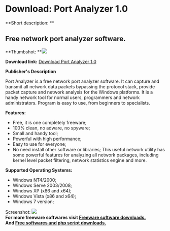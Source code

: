 # Download: Port Analyzer 1.0

**Short description: **

## Free network port analyzer software.

  
**Thumbshot: **![](http://www.freewarefiles.com/screenshot/portanalyzer10_md.gif)   
  
**Download link:** [Download Port Analyzer 1.0](http://freesoftwares.boysofts.com/Port-Analyzer_program_48769.html)  
  

**Publisher's Description**  
  

Port Analyzer is a free network port analyzer software. It can capture and
transmit all network data packets bypassing the protocol stack, provide packet
capture and network analysis for the Windows platforms. It is a handy network
tool for normal users, programmers and network administrators. Program is easy
to use, from beginners to specialists.

**Features:**

  * Free, it is one completely freeware; 
  * 100% clean, no adware, no spyware; 
  * Small and handy tool; 
  * Powerful with high performance; 
  * Easy to use for everyone; 
  * No need install other software or libraries; 
This useful network utility has some powerful features for analyzing all
network packages, including kernel level packet filtering, network statistics
engine and more.

**Supported Operating Systems:**

  * Windows NT4/2000; 
  * Windows Serve 2003/2008; 
  * Windows XP (x86 and x64); 
  * Windows Vista (x86 and x64); 
  * Windows 7 version; 

  
  
Screenshot: ![](http://www.freewarefiles.com/screenshot/portanalyzer10.gif)  
**For more freeware softwares visit [Freeware software downloads.](http://freesoftwares.boysofts.com/)**   
**And [Free softwares and php script downloads.](http://www.boysofts.com/)**


